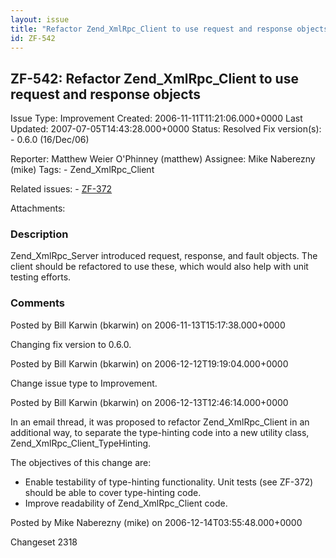 ```yaml
---
layout: issue
title: "Refactor Zend_XmlRpc_Client to use request and response objects"
id: ZF-542
---
```


ZF-542: Refactor Zend\_XmlRpc\_Client to use request and response objects
-------------------------------------------------------------------------

 Issue Type: Improvement Created: 2006-11-11T11:21:06.000+0000 Last Updated: 2007-07-05T14:43:28.000+0000 Status: Resolved Fix version(s): - 0.6.0 (16/Dec/06)
 
 Reporter:  Matthew Weier O'Phinney (matthew)  Assignee:  Mike Naberezny (mike)  Tags: - Zend\_XmlRpc\_Client
 
 Related issues: - [ZF-372](/issues/browse/ZF-372)
 
 Attachments: 
### Description

Zend\_XmlRpc\_Server introduced request, response, and fault objects. The client should be refactored to use these, which would also help with unit testing efforts.

 

 

### Comments

Posted by Bill Karwin (bkarwin) on 2006-11-13T15:17:38.000+0000

Changing fix version to 0.6.0.

 

 

Posted by Bill Karwin (bkarwin) on 2006-12-12T19:19:04.000+0000

Change issue type to Improvement.

 

 

Posted by Bill Karwin (bkarwin) on 2006-12-13T12:46:14.000+0000

In an email thread, it was proposed to refactor Zend\_XmlRpc\_Client in an additional way, to separate the type-hinting code into a new utility class, Zend\_XmlRpc\_Client\_TypeHinting.

The objectives of this change are:

- Enable testability of type-hinting functionality. Unit tests (see ZF-372) should be able to cover type-hinting code.
- Improve readability of Zend\_XmlRpc\_Client code.
 


 

Posted by Mike Naberezny (mike) on 2006-12-14T03:55:48.000+0000

Changeset 2318

 

 